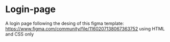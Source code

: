 # Login-page
A login page following the desing of this figma template: https://www.figma.com/community/file/1160207138067363752 using HTML and CSS only
